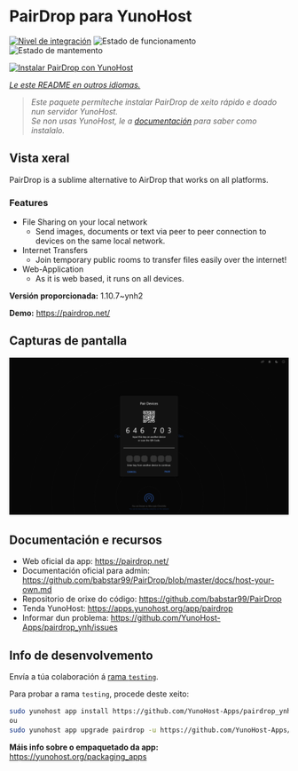 <!--
NOTA: Este README foi creado automáticamente por <https://github.com/YunoHost/apps/tree/master/tools/readme_generator>
NON debe editarse manualmente.
-->

# PairDrop para YunoHost

[![Nivel de integración](https://dash.yunohost.org/integration/pairdrop.svg)](https://dash.yunohost.org/appci/app/pairdrop) ![Estado de funcionamento](https://ci-apps.yunohost.org/ci/badges/pairdrop.status.svg) ![Estado de mantemento](https://ci-apps.yunohost.org/ci/badges/pairdrop.maintain.svg)

[![Instalar PairDrop con YunoHost](https://install-app.yunohost.org/install-with-yunohost.svg)](https://install-app.yunohost.org/?app=pairdrop)

*[Le este README en outros idiomas.](./ALL_README.md)*

> *Este paquete permíteche instalar PairDrop de xeito rápido e doado nun servidor YunoHost.*  
> *Se non usas YunoHost, le a [documentación](https://yunohost.org/install) para saber como instalalo.*

## Vista xeral

PairDrop is a sublime alternative to AirDrop that works on all platforms.

### Features

- File Sharing on your local network
	- Send images, documents or text via peer to peer connection to devices on the same local network.
- Internet Transfers
	- Join temporary public rooms to transfer files easily over the internet!
- Web-Application
	- As it is web based, it runs on all devices.


**Versión proporcionada:** 1.10.7~ynh2

**Demo:** <https://pairdrop.net/>

## Capturas de pantalla

![Captura de pantalla de PairDrop](./doc/screenshots/pairdrop_screenshot_desktop.png)

## Documentación e recursos

- Web oficial da app: <https://pairdrop.net/>
- Documentación oficial para admin: <https://github.com/babstar99/PairDrop/blob/master/docs/host-your-own.md>
- Repositorio de orixe do código: <https://github.com/babstar99/PairDrop>
- Tenda YunoHost: <https://apps.yunohost.org/app/pairdrop>
- Informar dun problema: <https://github.com/YunoHost-Apps/pairdrop_ynh/issues>

## Info de desenvolvemento

Envía a túa colaboración á [rama `testing`](https://github.com/YunoHost-Apps/pairdrop_ynh/tree/testing).

Para probar a rama `testing`, procede deste xeito:

```bash
sudo yunohost app install https://github.com/YunoHost-Apps/pairdrop_ynh/tree/testing --debug
ou
sudo yunohost app upgrade pairdrop -u https://github.com/YunoHost-Apps/pairdrop_ynh/tree/testing --debug
```

**Máis info sobre o empaquetado da app:** <https://yunohost.org/packaging_apps>
